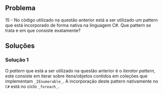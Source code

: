 ## Problema

15 - No código utilizado na questão anterior está a ser utilizado 
um pattern que está incorporado de forma nativa na linguagem C#. 
Que pattern se trata e em que consiste exatamente?

## Soluções

### Solução 1

O _pattern_ que está a ser utilizado na questão anterior é o _iterator pattern_, 
este consiste em iterar sobre itens/objetos contidos em coleções que implementam
```_IEnumerable_```.
A incorporação deste pattern nativamente no ```C#``` está no ciclo ```_foreach_```.